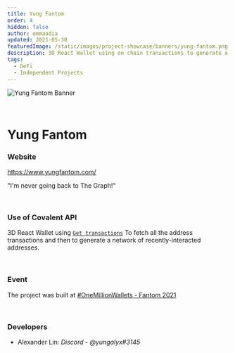 ```yaml
---
title: Yung Fantom
order: 4  
hidden: false
author: emmaodia
updated: 2021-05-30
featuredImage: /static/images/project-showcase/banners/yung-fantom.png
description: 3D React Wallet using on chain transactions to generate a network of recently-interacted addresses.
tags: 
  - DeFi
  - Independent Projects
---
```


![Yung Fantom Banner](/static/images/project-showcase/banners/yung-fantom.png)

&nbsp;
# Yung Fantom

### Website
https://www.yungfantom.com/

<Aside>

"I'm never going back to The Graph!"

</Aside>

&nbsp;

### Use of Covalent API
3D React Wallet using [`Get transactions`](https://www.covalenthq.com/docs/api/#get-/v1/{chain_id}/address/{address}/transactions_v2/) To fetch all the address transactions and then to generate a network of recently-interacted addresses.

&nbsp;

### Event
The project was built at [#OneMillionWallets - Fantom 2021](https://www.covalenthq.com/blog/omw-fantom-winners/)

&nbsp;

### Developers

- Alexander Lin: *Discord - @yungalyx#3145*
